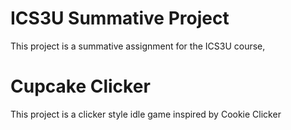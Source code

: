 # ICS3U Summative Project

This project is a summative assignment for the ICS3U course,

# Cupcake Clicker

This project is a clicker style idle game inspired by Cookie Clicker